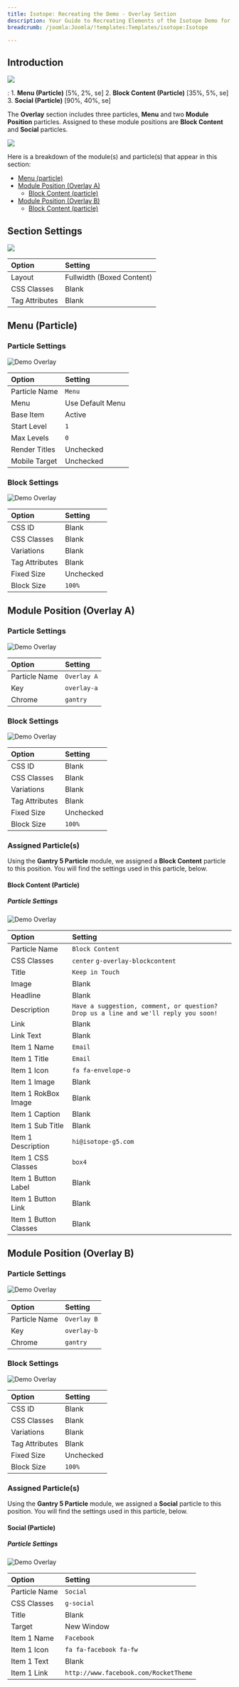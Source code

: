 ```yaml
---
title: Isotope: Recreating the Demo - Overlay Section
description: Your Guide to Recreating Elements of the Isotope Demo for Joomla
breadcrumb: /joomla:Joomla/!templates:Templates/isotope:Isotope

---
```


## Introduction

![](assets/demo_12.jpeg)

:   1. **Menu (Particle)** [5%, 2%, se]
    2. **Block Content (Particle)** [35%, 5%, se]
    3. **Social (Particle)** [90%, 40%, se]

The **Overlay** section includes three particles, **Menu** and two **Module Position** particles. Assigned to these module positions are **Block Content** and **Social** particles.

![](assets/home_overlay.jpeg)

Here is a breakdown of the module(s) and particle(s) that appear in this section:

* [Menu (particle)](#logo-(particle))
* [Module Position (Overlay A)](#module-position-(overlay-a))
	* [Block Content (particle)](#block-content-(particle))
* [Module Position (Overlay B)](#module-position-(overlay-b))
	* [Block Content (particle)](#social-(particle))

## Section Settings

![](assets/demo_overlay_settings.jpeg)

| Option           | Setting                   |
| :--------------- | :----------               |
| Layout           | Fullwidth (Boxed Content) |
| CSS Classes      | Blank                     |
| Tag Attributes   | Blank                     |

## Menu (Particle)

### Particle Settings

![Demo Overlay](demo_overlay_1.jpeg)

| Option        | Setting          |
| :-----        | :-----           |
| Particle Name | `Menu`           |
| Menu          | Use Default Menu |
| Base Item     | Active           |
| Start Level   | `1`              |
| Max Levels    | `0`              |
| Render Titles | Unchecked        |
| Mobile Target | Unchecked        |

### Block Settings

![Demo Overlay](demo_overlay_2.jpeg)

| Option         | Setting   |
| :-----         | :-----    |
| CSS ID         | Blank     |
| CSS Classes    | Blank     |
| Variations     | Blank     |
| Tag Attributes | Blank     |
| Fixed Size     | Unchecked |
| Block Size     | `100%`     |

## Module Position (Overlay A)

### Particle Settings

![Demo Overlay](demo_overlay_4.jpeg)

| Option        | Setting     |
| :-----        | :-----      |
| Particle Name | `Overlay A` |
| Key           | `overlay-a` |
| Chrome        | `gantry`    |

### Block Settings

![Demo Overlay](demo_overlay_5.jpeg)

| Option         | Setting   |
| :-----         | :-----    |
| CSS ID         | Blank     |
| CSS Classes    | Blank     |
| Variations     | Blank     |
| Tag Attributes | Blank     |
| Fixed Size     | Unchecked |
| Block Size     | `100%`     |

### Assigned Particle(s)

Using the **Gantry 5 Particle** module, we assigned a **Block Content** particle to this position. You will find the settings used in this particle, below.

#### Block Content (Particle)

##### Particle Settings

![Demo Overlay](demo_overlay_6.jpeg)

| Option                | Setting                                                                             |
| :-----                | :-----                                                                              |
| Particle Name         | `Block Content`                                                                     |
| CSS Classes           | `center` `g-overlay-blockcontent`                                                   |
| Title                 | `Keep in Touch`                                                                     |
| Image                 | Blank                                                                               |
| Headline              | Blank                                                                               |
| Description           | `Have a suggestion, comment, or question? Drop us a line and we'll reply you soon!` |
| Link                  | Blank                                                                               |
| Link Text             | Blank                                                                               |
| Item 1 Name           | `Email`                                                                             |
| Item 1 Title          | `Email`                                                                             |
| Item 1 Icon           | `fa fa-envelope-o`                                                                  |
| Item 1 Image          | Blank                                                                               |
| Item 1 RokBox Image   | Blank                                                                               |
| Item 1 Caption        | Blank                                                                               |
| Item 1 Sub Title      | Blank                                                                               |
| Item 1 Description    | `hi@isotope-g5.com`                                                                 |
| Item 1 CSS Classes    | `box4`                                                                              |
| Item 1 Button Label   | Blank                                                                               |
| Item 1 Button Link    | Blank                                                                               |
| Item 1 Button Classes | Blank                                                                               |

## Module Position (Overlay B)

### Particle Settings

![Demo Overlay](demo_overlay_7.jpeg)

| Option        | Setting    |
| :-----        | :-----     |
| Particle Name | `Overlay B` |
| Key           | `overlay-b` |
| Chrome        | `gantry`   |

### Block Settings

![Demo Overlay](demo_overlay_8.jpeg)

| Option         | Setting   |
| :-----         | :-----    |
| CSS ID         | Blank     |
| CSS Classes    | Blank     |
| Variations     | Blank     |
| Tag Attributes | Blank     |
| Fixed Size     | Unchecked |
| Block Size     | `100%`    |

### Assigned Particle(s)

Using the **Gantry 5 Particle** module, we assigned a **Social** particle to this position. You will find the settings used in this particle, below.

#### Social (Particle)

##### Particle Settings

![Demo Overlay](demo_overlay_9.jpeg)

| Option        | Setting                               |
| :-----        | :-----                                |
| Particle Name | `Social`                              |
| CSS Classes   | `g-social`                            |
| Title         | Blank                                 |
| Target        | New Window                            |
| Item 1 Name   | `Facebook`                            |
| Item 1 Icon   | `fa fa-facebook fa-fw`                |
| Item 1 Text   | Blank                                 |
| Item 1 Link   | `http://www.facebook.com/RocketTheme` |